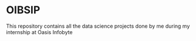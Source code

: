 # OIBSIP
This repository contains all the data science projects done by me during my internship at Oasis Infobyte
